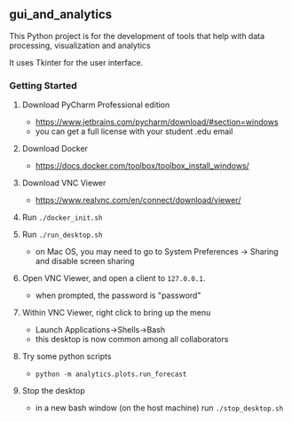 ## gui_and_analytics

This Python project is for the development of tools that help with data processing, visualization and analytics

It uses Tkinter for the user interface.

### Getting Started

1. Download PyCharm Professional edition
    - https://www.jetbrains.com/pycharm/download/#section=windows
    - you can get a full license with your student .edu email

2. Download Docker
    - https://docs.docker.com/toolbox/toolbox_install_windows/

3. Download VNC Viewer
    - https://www.realvnc.com/en/connect/download/viewer/

4. Run `./docker_init.sh`

5. Run `./run_desktop.sh`
    - on Mac OS, you may need to go to System Preferences -> Sharing
      and disable screen sharing

6. Open VNC Viewer, and open a client to `127.0.0.1`.
    - when prompted, the password is "password"

7. Within VNC Viewer, right click to bring up the menu
    - Launch Applications->Shells->Bash
    - this desktop is now common among all collaborators
    
8. Try some python scripts
   - `python -m analytics.plots.run_forecast`
   
9. Stop the desktop
   - in a new bash window (on the host machine) run `./stop_desktop.sh`